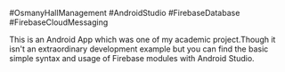 #OsmanyHallManagement
#AndroidStudio
#FirebaseDatabase
#FirebaseCloudMessaging


This is an Android App which was one of my academic project.Though it isn't an extraordinary development example but you can find the basic simple syntax and usage of Firebase modules with Android Studio.
